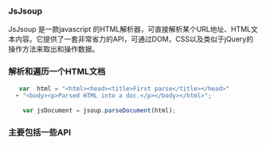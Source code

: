 ### JsJsoup
JsJsoup 是一款javascript 的HTML解析器，可直接解析某个URL地址、HTML文本内容。它提供了一套非常省力的API，可通过DOM，CSS以及类似于jQuery的操作方法来取出和操作数据。

### 解析和遍历一个HTML文档
```javascript
   var  html = "<html><head><title>First parse</title></head>"
  + "<body><p>Parsed HTML into a doc.</p></body></html>";
  
    var jsDocument = jsoup.parseDocument(html);
```
### 主要包括一些API

